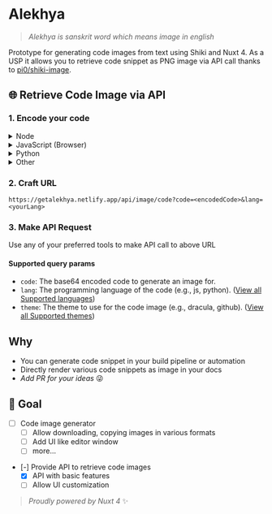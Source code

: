 # Alekhya

> _Alekhya is sanskrit word which means image in english_

Prototype for generating code images from text using Shiki and Nuxt 4. As a USP it allows you to retrieve code snippet as PNG image via API call thanks to [pi0/shiki-image](https://github.com/pi0/shiki-image).

## 🌐 Retrieve Code Image via API

### 1. Encode your code

  <details>
  <summary>Node</summary>

  ```js
  import { Buffer } from 'node:buffer'

  const code = 'console.log("Hello World!")'
  const encoded = Buffer.from(code).toString('base64')
  ```

  </details>

  <details>
  <summary>JavaScript (Browser)</summary>

  ```js
  const code = 'console.log("Hello World!")'
  const encoded = btoa(
    new TextEncoder().encode(code).reduce(
      (data, byte) => data + String.fromCharCode(byte),
      ''
    )
  )
  ```

  </details>

  <details>
  <summary>Python</summary>

  ```py
  import base64

  code = 'console.log("Hello World!")'
  encoded = base64.b64encode(code.encode()).decode()
  ```

  </details>

  <details>
  <summary>Other</summary>

  ```plaintext
  take raw code → convert to bytes → encode as Base64
  ```

  </details>

### 2. Craft URL

  ```plaintext
  https://getalekhya.netlify.app/api/image/code?code=<encodedCode>&lang=<yourLang>
  ```

### 3. Make API Request

  Use any of your preferred tools to make API call to above URL

#### Supported query params

- `code`: The base64 encoded code to generate an image for.
- `lang`: The programming language of the code (e.g., js, python). ([View all Supported languages](https://shiki.style/languages))
- `theme`: The theme to use for the code image (e.g., dracula, github). ([View all Supported themes](https://shiki.style/themes))

## Why

- You can generate code snippet in your build pipeline or automation
- Directly render various code snippets as image in your docs
- _Add PR for your ideas_ 😜

## 🎯 Goal

- [ ] Code image generator
  - [ ] Allow downloading, copying images in various formats
  - [ ] Add UI like editor window
  - [ ] more...
- [-] Provide API to retrieve code images
  - [x] API with basic features
  - [ ] Allow UI customization

> _Proudly powered by Nuxt 4_ ✨
